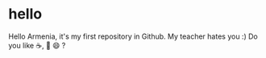 # hello
Hello Armenia, it's my first repository in Github. My teacher hates you :)
Do you like :coffee:, :pizza: :smile: ?
